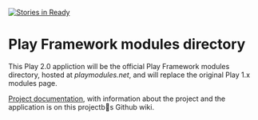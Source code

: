 [![Stories in Ready](https://badge.waffle.io/play-modules/modules.playframework.org.png)](https://waffle.io/play-modules/modules.playframework.org)  
# Play Framework modules directory

This Play 2.0 appliction will be the official Play Framework modules directory, hosted at _playmodules.net_, and will replace the original Play 1.x modules page.

[Project documentation](https://github.com/playframework/modules.playframework.org/wiki), with information about the project and the application is on this projectbs Github wiki.

